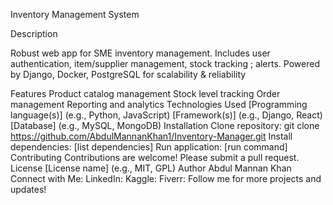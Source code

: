 
Inventory Management System


Description

Robust web app for SME inventory management. Includes user authentication, item/supplier management, stock tracking ; alerts. Powered by Django, Docker, PostgreSQL for scalability & reliability

Features
Product catalog management
Stock level tracking
Order management
Reporting and analytics
Technologies Used
[Programming language(s)] (e.g., Python, JavaScript)
[Framework(s)] (e.g., Django, React)
[Database] (e.g., MySQL, MongoDB)
Installation
Clone repository: git clone https://github.com/AbdulMannanKhan1/Inventory-Manager.git
Install dependencies: [list dependencies]
Run application: [run command]
Contributing
Contributions are welcome! Please submit a pull request.
License
[License name] (e.g., MIT, GPL)
Author
Abdul Mannan Khan
Connect with Me:
LinkedIn: 
Kaggle: 
Fiverr: 
Follow me for more projects and updates!
